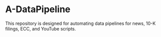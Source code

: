 # A-DataPipeline
This repository is designed for automating data pipelines for news, 10-K filings, ECC, and YouTube scripts.
